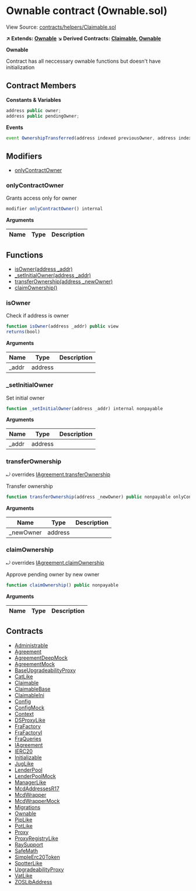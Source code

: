 # Ownable contract (Ownable.sol)

View Source: [contracts/helpers/Claimable.sol](../contracts/helpers/Claimable.sol)

**↗ Extends: [Ownable](Ownable.md)**
**↘ Derived Contracts: [Claimable](Claimable.md), [Ownable](Ownable.md)**

**Ownable**

Contract has all neccessary ownable functions but doesn't have initialization

## Contract Members
**Constants & Variables**

```js
address public owner;
address public pendingOwner;

```

**Events**

```js
event OwnershipTransferred(address indexed previousOwner, address indexed newOwner);
```

## Modifiers

- [onlyContractOwner](#onlycontractowner)

### onlyContractOwner

Grants access only for owner

```js
modifier onlyContractOwner() internal
```

**Arguments**

| Name        | Type           | Description  |
| ------------- |------------- | -----|

## Functions

- [isOwner(address _addr)](#isowner)
- [_setInitialOwner(address _addr)](#_setinitialowner)
- [transferOwnership(address _newOwner)](#transferownership)
- [claimOwnership()](#claimownership)

### isOwner

Check if address is  owner

```js
function isOwner(address _addr) public view
returns(bool)
```

**Arguments**

| Name        | Type           | Description  |
| ------------- |------------- | -----|
| _addr | address |  | 

### _setInitialOwner

Set initial owner

```js
function _setInitialOwner(address _addr) internal nonpayable
```

**Arguments**

| Name        | Type           | Description  |
| ------------- |------------- | -----|
| _addr | address |  | 

### transferOwnership

⤾ overrides [IAgreement.transferOwnership](IAgreement.md#transferownership)

Transfer ownership

```js
function transferOwnership(address _newOwner) public nonpayable onlyContractOwner 
```

**Arguments**

| Name        | Type           | Description  |
| ------------- |------------- | -----|
| _newOwner | address |  | 

### claimOwnership

⤾ overrides [IAgreement.claimOwnership](IAgreement.md#claimownership)

Approve pending owner by new owner

```js
function claimOwnership() public nonpayable
```

**Arguments**

| Name        | Type           | Description  |
| ------------- |------------- | -----|

## Contracts

* [Administrable](Administrable.md)
* [Agreement](Agreement.md)
* [AgreementDeepMock](AgreementDeepMock.md)
* [AgreementMock](AgreementMock.md)
* [BaseUpgradeabilityProxy](BaseUpgradeabilityProxy.md)
* [CatLike](CatLike.md)
* [Claimable](Claimable.md)
* [ClaimableBase](ClaimableBase.md)
* [ClaimableIni](ClaimableIni.md)
* [Config](Config.md)
* [ConfigMock](ConfigMock.md)
* [Context](Context.md)
* [DSProxyLike](DSProxyLike.md)
* [FraFactory](FraFactory.md)
* [FraFactoryI](FraFactoryI.md)
* [FraQueries](FraQueries.md)
* [IAgreement](IAgreement.md)
* [IERC20](IERC20.md)
* [Initializable](Initializable.md)
* [JugLike](JugLike.md)
* [LenderPool](LenderPool.md)
* [LenderPoolMock](LenderPoolMock.md)
* [ManagerLike](ManagerLike.md)
* [McdAddressesR17](McdAddressesR17.md)
* [McdWrapper](McdWrapper.md)
* [McdWrapperMock](McdWrapperMock.md)
* [Migrations](Migrations.md)
* [Ownable](Ownable.md)
* [PipLike](PipLike.md)
* [PotLike](PotLike.md)
* [Proxy](Proxy.md)
* [ProxyRegistryLike](ProxyRegistryLike.md)
* [RaySupport](RaySupport.md)
* [SafeMath](SafeMath.md)
* [SimpleErc20Token](SimpleErc20Token.md)
* [SpotterLike](SpotterLike.md)
* [UpgradeabilityProxy](UpgradeabilityProxy.md)
* [VatLike](VatLike.md)
* [ZOSLibAddress](ZOSLibAddress.md)
